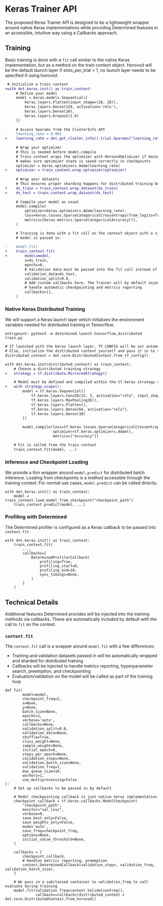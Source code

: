 # Keras Trainer API

The proposed Keras Trainer API is designed to be a lightweight wrapper around native Keras implementations while 
providing Determined features in an accessible, intuitive way using a Callbacks approach.

## Training
Basic training is done with a `fit` call similar to the native Keras implementation, but as a method on the train 
context object. Horovod will be the default launch layer if slots_per_trial > 1, no launch layer needs to be specified if using horovod.

```diff
 # Initialize a train context
+with det.keras.init() as train_context:
     # Define your model
     model = keras.models.Sequential([
         keras.layers.Flatten(input_shape=(28, 28)),
         keras.layers.Dense(128, activation='relu'),
         keras.layers.Dense(10),
         keras.layers.Dropout(1.0)
     ])
 
     # Access hparams from the ClusterInfo API
-    learning_rate = 0.001
+    learning_rate = det.get_cluster_info().trial.hparams["learning_rate"]
 
     # Wrap your optimizer
     # This is needed before model.compile
     # Train context wraps the optimizer with HorovodOptimizer if doing distributed training and
     # makes sure optimizer state is saved correctly in checkpoints
     optimizer = keras.optimizers.Adam(learning_rate)
+    optimizer = train_context.wrap_optimizer(optimizer)
     
     # Wrap your datasets
     # This ensures proper sharding happens for distributed training before the .fit call
+    ds_train = train_context.wrap_dataset(ds_train)
+    ds_test = train_context.wrap_dataset(ds_test)
     
     # Compile your model as usual
     model.compile(
         optimizer=keras.optimizers.Adam(learning_rate),
         loss=keras.losses.SparseCategoricalCrossentropy(from_logits=True),
         metrics=[keras.metrics.SparseCategoricalAccuracy()],
     )

     # Training is done with a fit call on the context object with a similar API as native Keras but the
     # model is passed in.
          
-    model.fit(
+    train_context.fit(
+        model=model,
         x=ds_train,
         epochs=6,
         # Validation data must be passed into the fit call instead of a separate evaluate call
         validation_data=ds_test,
         validation_split=0.0,
         # Add custom callbacks here. The Trainer will by default inject certain Determined callbacks to
         # handle automatic checkpointing and metrics reporting
         callbacks=[],
     )
```

### Native Keras Distributed Training
We will support a Keras launch layer which initializes the environment variables needed for distributed training in 
Tensorflow.

`entrypoint: python3 -m determined.launch.tensorflow_distributed train.py`

```diff
# If launched with the keras launch layer, TF_CONFIG will be set automatically
# Else, initialize the distributed context yourself and pass it in to the trainer
distributed_context = det.core.DistributedContext.from_tf_config()

with det.keras.init(distributed_context) as train_context:
    # Choose a distributed training strategy
+   strategy = tf.distribute.MirroredStrategy()

    # Model must be defined and compiled within the tf.keras strategy scope
+   with strategy.scope():
        model = tf.keras.Sequential([
            tf.keras.layers.Conv2D(32, 3, activation="relu", input_shape=(28, 28, 1)),
            tf.keras.layers.MaxPooling2D(),
            tf.keras.layers.Flatten(),
            tf.keras.layers.Dense(64, activation="relu"),
            tf.keras.layers.Dense(10)
        ])

        model.compile(loss=tf.keras.losses.SparseCategoricalCrossentropy(from_logits=True),
                      optimizer=tf.keras.optimizers.Adam(),
                      metrics=["accuracy"])

    # Fit is called from the train context
    train_context.fit(model, ...)

```

### Inference and Checkpoint Loading
We provide a thin wrapper around `model.predict` for distributed batch inference. Loading from checkpoints is a method accessible
through the training context. For normal use cases, `model.predict` can be called directly. 

```
with det.keras.init() as train_context:
    model = train_context.load_model_from_checkpoint("checkpoint_path")
    train_context.predict(model, ...)
```

### Profiling with Determined
The Determined profiler is configured as a Keras callback to be passed into `context.fit`
```
with det.keras.init() as train_context:
    train_context.fit(
        ...,
        callbacks=[
            DeterminedProfilerCallback(
                profiling=True,
                profiling_start=0,
                profiling_end=10,
                sync_timings=None,
            )
        ]
    )
```


## Technical Details
Additional features Determined provides will be injected into the training methods via callbacks. These are 
automatically included by default with the call to `fit` on the context.

### `context.fit`
The `context.fit` call is a wrapper around `model.fit` with a few differences:
- Training and validation datasets passed in will be automatically wrapped and sharded for distributed training
- Callbacks will be injected to handle metrics reporting, hyperparameter search, preemption, and checkpointing
- Evaluation/validation on the model will be called as part of the training loop

```
def fit(
        model=model,
        checkpoint_freq=2,
        x=None,
        y=None,
        batch_size=None,
        epochs=1,
        verbose='auto',
        callbacks=None,
        validation_split=0.0,
        validation_data=None,
        shuffle=True,
        class_weight=None,
        sample_weight=None,
        initial_epoch=0,
        steps_per_epoch=None,
        validation_steps=None,
        validation_batch_size=None,
        validation_freq=1,
        max_queue_size=10,
        workers=1,
        use_multiprocessing=False
):
    # Set up callbacks to be passed in by default
    
    # Model checkpointing callback is just native keras implementation
    checkpoint_callback = tf.keras.callbacks.ModelCheckpoint(
        "checkpoint_path",
        monitor="val_loss",
        verbose=0,
        save_best_only=False,
        save_weights_only=False,
        mode='auto',
        save_freq=checkpoint_freq,
        options=None,
        initial_value_threshold=None,
    )

    callbacks = [
        checkpoint_callback,
        # Handles metrics reporting, preemption
        context.DeterminedCallback(validation_steps, validation_freq, validation_batch_size),
    ]

    # We pass in a subclassed container to validation_freq to call evaluate during training
    model.fit(validation_freq=context.ValidationFreq(),
              callbacks=callbacks)distributed_context = det.core.DistributedContext.from_horovod()
```

